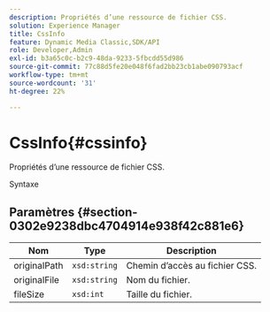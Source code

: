 ```yaml
---
description: Propriétés d’une ressource de fichier CSS.
solution: Experience Manager
title: CssInfo
feature: Dynamic Media Classic,SDK/API
role: Developer,Admin
exl-id: b3a65c0c-b2c9-48da-9233-5fbcdd55d986
source-git-commit: 77c88d5fe20e048f6fad2bb23cb1abe090793acf
workflow-type: tm+mt
source-wordcount: '31'
ht-degree: 22%

---
```


# CssInfo{#cssinfo}

Propriétés d’une ressource de fichier CSS.

Syntaxe

## Paramètres {#section-0302e9238dbc4704914e938f42c881e6}

| Nom | Type | Description |
|---|---|---|
| originalPath | `xsd:string` | Chemin d’accès au fichier CSS. |
| originalFile | `xsd:string` | Nom du fichier. |
| fileSize | `xsd:int` | Taille du fichier. |
